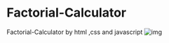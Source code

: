 # Factorial-Calculator
Factorial-Calculator by html ,css and javascript
![img](https://github.com/user-attachments/assets/0e46eae0-298c-420c-b08d-ecab70eb5dea)
